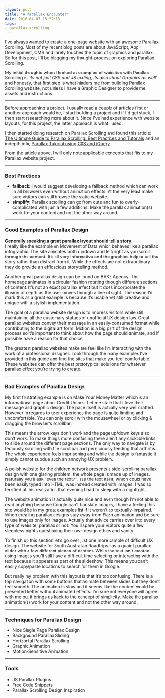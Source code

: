 ```yaml
---
layout: post
title: "A Parallax Encounter"
date: 2016-04-07 15:52:13
tags:
- parallax scrolling
---
```


I've always wanted to create a one-page website with an awesome Parallax Scrolling. Most of my recent blog posts are about JavaScript, App Development, CMS and rarely touched the topic of graphics and parallax. So for this post, I'll be blogging my thought-process on exploring Parallax Scrolling.

My initial thoughts when I looked at examples of websites with Parallax Scrolling is _'its not just CSS and JS coding, its also about Graphics as well'_ and honestly, that first step is what hinders me from building Parallax Scrolling website, not unless I have a Graphic Designer to provide me assets and instructions.

-----

Before approaching a project, I usually read a couple of articles first or another approach would be, I start building a project and if I'd get stuck, I then start researching more about it. Since I've had experience with website layouts, for this project, the latter approach is what I used.

I then started doing research on Parallax Scrolling and found this article: [The Ultimate Guide to Parallax Scrolling: Best Practices and Tutorials](http://www.vandelaydesign.com/parallax-scrolling-best-practices-examples-and-tutorials/) and an indepth info, [Parallax Tutorial using CSS and jQuery](http://andyshora.com/parallax.html)

From the article above, I will only note applicable concepts that fits to my Parallax website project.

-----

### Best Practices

- **fallback**: I would suggest developing a fallback method which can work in all browsers even without animation effects. At the very least make sure visitors can still browse the static website.
- **simplify**: Parallax scrolling can go from cute and fun to overly-complicated with just a few additions. Make the parallax animation(s) work for your content and not the other way around.

-----

### Good Examples of Parallax Design

**Generally speaking a great parallax layout should tell a story.**<br>
I really like the example on Movement of Data which behaves like a parallax infographic. The site animates both up/down and left/right as you scroll through the content. It’s all very informative and the graphics help to tell the story rather than distract from it. While the effects are not extraordinary they do provide an efficacious storytelling method.

Another great parallax design can be found on BAKE Agency. The homepage animates in a circular fashion rotating through different sections of content. It’s not an exact parallax effect but it does incorporate the illusion of depth as the user moves through a line of sight. The reason I’d mark this as a great example is because it’s usable yet still creative and unique with a stylish implementation.

The goal of a parallax website design is to impress visitors while still maintaining all the customary statues of unofficial UX design law. Great parallax websites convey their message in an easily-consumed format while contributing to the digital art form. Motion is a big part of the design process so it’s important to think about how the page should animate, and if possible have a reason for that choice.

The greatest parallax websites make me feel like I’m interacting with the work of a professional designer. Look through the many examples I’ve provided in this guide and find the sites that make you feel comfortable. These websites can offer the best prototypical solutions for whatever parallax effect you’re trying to create.

-----

### Bad Examples of Parallax Design

My first frustrating example is on Make Your Money Matter which is an informational page about Credit Unions. Let me state that I love their message and graphic design. The page itself is actually very well crafted. However in regards to user experience the page is quite limiting and uncomfortable. You can only scroll with the mousewheel or by clicking & dragging the browser’s scrollbar.

This means the arrow keys don’t work and the page up/down keys also don’t work. To make things more confusing there aren’t any clickable links to slide around the different page sections. The only way to navigate is by tediously scrolling with the scrollbar and perniciously feeding that arthritis. The whole experience feels imprisoning and while the design is fantastic it simply cannot subdue such an annoying UX problem.

A polish website for the children network presents a side-scrolling parallax design with one glaring problem: the whole page is made up of images. Naturally you’ll ask “even the text?”. Yes the text itself, which could have been easily typed into HTML, was instead created with images. I was so terrified at this realization that evening I had to sleep with a nightlight.

The website animation is actually quite nice and even though I’m not able to read anything because Google can’t translate images, I have a feeling this site would be in my great examples list if it weren’t so textually-impaired. When creating parallax designs stay away from Flash animation and be sure to use images only for images. Actually that advice carries over into every type of website, parallax or not. You’ll spare your visitors quite a few sleepless nights questioning their own design ethics and sanity.

To finish up this section let’s go over just one more sample of difficult UX design. The website for South Australian Roadtrips has a quaint parallax slider with a few different pieces of content. While the text isn’t created using images you’ll still have a difficult time selecting or interacting with the text because it appears as part of the slideshow. This means you can’t easily copy/paste locations to search for them in Google.

But really my problem with this layout is that it’s too confusing. There is a top navigation with some buttons that animate between slides but they don’t feel smooth. The animation is slow and it seems like the content would be presented better without animated effects. I’m sure not everyone will agree with me but it brings us back to the concept of simplicity. Make the parallax animation(s) work for your content and not the other way around.

-----

### Techniques for Parallax Design

- Nice Single Page Parallax Design
- Background Parallax Sliding
- Horizontal Parallax Scrolling
- Graphic Animation
- Motion-Sensitive Animation

-----

### Tools

- JS Parallax Plugins
- Free Code Snippets
- Parallax Scrolling Design Inspiration
